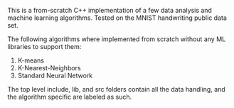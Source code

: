 This is a from-scratch C++ implementation of a few data analysis and machine learning algorithms. Tested on the MNIST handwriting public data set.

The following algorithms where implemented from scratch without any ML libraries to support them:
1. K-means
2. K-Nearest-Neighbors
3. Standard Neural Network


The top level include, lib, and src folders contain all the data handling, and the algorithm specific are labeled as such.
